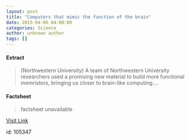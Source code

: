 ```yaml
---
layout: post
title: "Computers that mimic the function of the brain"
date: 2015-04-06 04:00:00
categories: Science
author: unknown author
tags: []
---
```



#### Extract
>(Northwestern University) A team of Northwestern University researchers used a promising new material to build more functional memristors, bringing us closer to brain-like computing....

#### Factsheet
>factsheet unavailable

[Visit Link](http://www.eurekalert.org/pub_releases/2015-04/nu-ctm040615.php)

id:  105347
